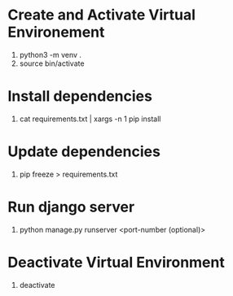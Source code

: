 # Create and Activate Virtual Environement

  1. python3 -m venv .
  2. source bin/activate

# Install dependencies

  1. cat requirements.txt | xargs -n 1 pip install

# Update dependencies

  1. pip freeze > requirements.txt


# Run django server

  1. python manage.py runserver <port-number (optional)>

# Deactivate Virtual Environment

  1. deactivate